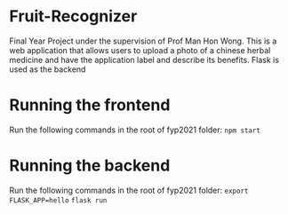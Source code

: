 # Fruit-Recognizer
Final Year Project under the supervision of Prof Man Hon Wong. This is a web application that allows users to upload a photo of a chinese herbal medicine and have the application label and describe its benefits. Flask is used as the backend

# Running the frontend
Run the following commands in the root of fyp2021 folder:
```npm start```

# Running the backend
Run the following commands in the root of fyp2021 folder:
```export FLASK_APP=hello```
```flask run```
